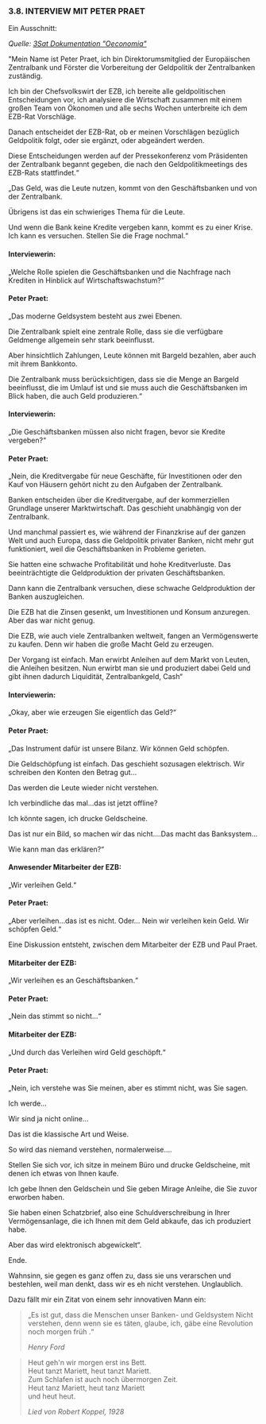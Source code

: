 ### 3.8. INTERVIEW MIT PETER PRAET

Ein Ausschnitt:

*Quelle: [3Sat Dokumentation "Oeconomia"](https://www.3sat.de/film/dokumentarfilm/oeconomia-100.html)*

"Mein Name ist Peter Praet, ich bin Direktorumsmitglied der Europäischen Zentralbank und Förster die Vorbereitung der Geldpolitik der Zentralbanken zuständig.

Ich bin der Chefsvolkswirt der EZB, ich bereite alle geldpolitischen Entscheidungen vor, ich analysiere die Wirtschaft zusammen mit einem großen Team von Ökonomen und alle sechs Wochen unterbreite ich dem EZB-Rat Vorschläge.

Danach entscheidet der EZB-Rat, ob er meinen Vorschlägen bezüglich Geldpolitik folgt, oder sie ergänzt, oder abgeändert werden.

Diese Entscheidungen werden auf der Pressekonferenz vom Präsidenten der Zentralbank begannt gegeben, die nach den Geldpolitikmeetings des EZB-Rats stattfindet.“

„Das Geld, was die Leute nutzen, kommt von den Geschäftsbanken und von der Zentralbank. 

Übrigens ist das ein schwieriges Thema für die Leute.

Und wenn die Bank keine Kredite vergeben kann, kommt es zu einer Krise. Ich kann es versuchen. Stellen Sie die Frage nochmal.“

#### Interviewerin:

„Welche Rolle spielen die Geschäftsbanken und die Nachfrage nach Krediten in Hinblick auf Wirtschaftswachstum?“

#### Peter Praet:

„Das moderne Geldsystem besteht aus zwei Ebenen.

Die Zentralbank spielt eine zentrale Rolle, dass sie
die verfügbare Geldmenge allgemein sehr stark beeinflusst.

Aber hinsichtlich Zahlungen, Leute können mit Bargeld bezahlen, aber auch mit ihrem Bankkonto.

Die Zentralbank muss berücksichtigen, dass sie die Menge an Bargeld beeinflusst, die im Umlauf ist und sie muss auch die Geschäftsbanken im Blick haben, die auch Geld produzieren.“

#### Interviewerin:
„Die Geschäftsbanken müssen also nicht fragen, bevor sie Kredite vergeben?“

#### Peter Praet:

„Nein, die Kreditvergabe für neue Geschäfte, für Investitionen oder den Kauf von Häusern gehört nicht zu den Aufgaben der Zentralbank.

Banken entscheiden über die Kreditvergabe, auf der
kommerziellen Grundlage unserer Marktwirtschaft. Das geschieht unabhängig von der Zentralbank. 

Und manchmal passiert es, wie während der Finanzkrise auf der ganzen Welt und auch Europa, dass die Geldpolitik privater Banken, nicht mehr gut funktioniert, weil die Geschäftsbanken in Probleme gerieten.

Sie hatten eine schwache Profitabilität und hohe Kreditverluste.
Das beeinträchtigte die Geldproduktion der privaten Geschäftsbanken.

Dann kann die Zentralbank versuchen, diese schwache Geldproduktion der Banken auszugleichen.

Die EZB hat die Zinsen gesenkt, um Investitionen
und Konsum anzuregen. Aber das war nicht genug. 

Die EZB, wie auch viele Zentralbanken weltweit, fangen an Vermögenswerte zu kaufen. Denn wir haben die große Macht Geld zu erzeugen. 

Der Vorgang ist einfach. Man erwirbt Anleihen auf dem Markt von Leuten, die Anleihen besitzen. Nun erwirbt man sie und produziert dabei Geld und gibt ihnen dadurch Liquidität, Zentralbankgeld, Cash“

#### Interviewerin:
„Okay, aber wie erzeugen Sie eigentlich das Geld?“

#### Peter Praet:
„Das Instrument dafür ist unsere Bilanz. Wir können Geld schöpfen.

Die Geldschöpfung ist einfach. Das geschieht sozusagen elektrisch. Wir schreiben den Konten den Betrag gut…

Das werden die Leute wieder nicht verstehen.

Ich verbindliche das mal…das ist jetzt offline?

Ich könnte sagen, ich drucke Geldscheine.

Das ist nur ein Bild, so machen wir das nicht….Das
macht das Banksystem…

Wie kann man das erklären?“

#### Anwesender Mitarbeiter der EZB:
„Wir verleihen Geld.“

#### Peter Praet:
„Aber verleihen…das ist es nicht. Oder… Nein wir verleihen kein Geld. Wir schöpfen Geld.“

Eine Diskussion entsteht, zwischen dem Mitarbeiter
der EZB und Paul Praet.

#### Mitarbeiter der EZB:
„Wir verleihen es an Geschäftsbanken.“

#### Peter Praet:
„Nein das stimmt so nicht…“

#### Mitarbeiter der EZB:
„Und durch das Verleihen wird Geld geschöpft.“

#### Peter Praet:

„Nein, ich verstehe was Sie meinen, aber es stimmt
nicht, was Sie sagen.

Ich werde… 

Wir sind ja nicht online…

Das ist die klassische Art und Weise.

So wird das niemand verstehen, normalerweise….

Stellen Sie sich vor, ich sitze in meinem Büro und drucke Geldscheine, mit denen ich etwas von Ihnen kaufe.

Ich gebe Ihnen den Geldschein und Sie geben Mirage Anleihe, die Sie zuvor erworben haben.

Sie haben einen Schatzbrief, also eine Schuldverschreibung in Ihrer Vermögensanlage, die ich Ihnen mit dem Geld abkaufe, das ich produziert habe.

Aber das wird elektronisch abgewickelt“.

Ende.

Wahnsinn, sie gegen es ganz offen zu, dass sie uns verarschen und bestehlen, weil man denkt, dass wir es eh nicht verstehen. Unglaublich.

Dazu fällt mir ein Zitat von einem sehr innovativen Mann ein:

> „Es ist gut, dass die Menschen unser Banken- und Geldsystem Nicht verstehen, denn wenn sie es täten, glaube, ich, gäbe eine Revolution noch morgen früh .“
> 
> *Henry Ford*

> Heut geh'n wir morgen erst ins Bett.<br>
> Heut tanzt Mariett, heut tanzt Mariett.<br>
> Zum Schlafen ist auch noch übermorgen Zeit.<br>
> Heut tanz Mariett, heut tanz Mariett<br>
> und heut heut.<br>
> 
> *Lied von Robert Koppel, 1928*
